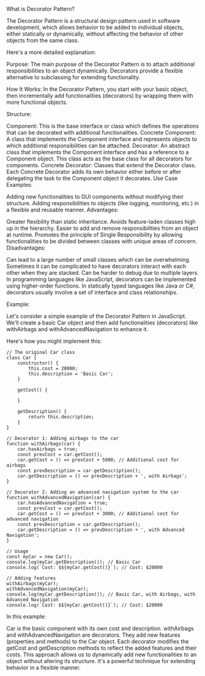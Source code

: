What is Decorator Pattern?

The Decorator Pattern is a structural design pattern used in software development, which allows behavior to be added to individual objects, either statically or dynamically, without affecting the behavior of other objects from the same class.

Here's a more detailed explanation:

Purpose: The main purpose of the Decorator Pattern is to attach additional responsibilities to an object dynamically. Decorators provide a flexible alternative to subclassing for extending functionality.

How It Works: In the Decorator Pattern, you start with your basic object, then incrementally add functionalities (decorators) by wrapping them with more functional objects.

Structure:

Component: This is the base interface or class which defines the operations that can be decorated with additional functionalities.
Concrete Component: A class that implements the Component interface and represents objects to which additional responsibilities can be attached.
Decorator: An abstract class that implements the Component interface and has a reference to a Component object. This class acts as the base class for all decorators for components.
Concrete Decorator: Classes that extend the Decorator class. Each Concrete Decorator adds its own behavior either before or after delegating the task to the Component object it decorates.
Use Case Examples:

Adding new functionalities to GUI components without modifying their structure.
Adding responsibilities to objects (like logging, monitoring, etc.) in a flexible and reusable manner.
Advantages:

Greater flexibility than static inheritance.
Avoids feature-laden classes high up in the hierarchy.
Easier to add and remove responsibilities from an object at runtime.
Promotes the principle of Single Responsibility by allowing functionalities to be divided between classes with unique areas of concern.
Disadvantages:

Can lead to a large number of small classes which can be overwhelming.
Sometimes it can be complicated to have decorators interact with each other when they are stacked.
Can be harder to debug due to multiple layers.
In programming languages like JavaScript, decorators can be implemented using higher-order functions. In statically typed languages like Java or C#, decorators usually involve a set of interface and class relationships.

Example:

Let's consider a simple example of the Decorator Pattern in JavaScript. We'll create a basic Car object and then add functionalities (decorators) like withAirbags and withAdvancedNavigation to enhance it.

Here's how you might implement this:

```
// The original Car class
class Car {
    constructor() {
        this.cost = 20000;
        this.description = 'Basic Car';
    }

    getCost() {

    }

    getDescription() {
        return this.description;
    }
}

// Decorator 1: Adding airbags to the car
function withAirbags(car) {
    car.hasAirbags = true;
    const prevCost = car.getCost();
    car.getCost = () => prevCost + 5000; // Additional cost for airbags
    const prevDescription = car.getDescription();
    car.getDescription = () => prevDescription + ', with Airbags';
}

// Decorator 2: Adding an advanced navigation system to the car
function withAdvancedNavigation(car) {
    car.hasAdvancedNavigation = true;
    const prevCost = car.getCost();
    car.getCost = () => prevCost + 3000; // Additional cost for advanced navigation
    const prevDescription = car.getDescription();
    car.getDescription = () => prevDescription + ', with Advanced Navigation';
}

// Usage
const myCar = new Car();
console.log(myCar.getDescription()); // Basic Car
console.log(`Cost: $${myCar.getCost()}`); // Cost: $20000

// Adding features
withAirbags(myCar);
withAdvancedNavigation(myCar);
console.log(myCar.getDescription()); // Basic Car, with Airbags, with Advanced Navigation
console.log(`Cost: $${myCar.getCost()}`); // Cost: $28000
```

In this example:

Car is the basic component with its own cost and description.
withAirbags and withAdvancedNavigation are decorators. They add new features (properties and methods) to the Car object.
Each decorator modifies the getCost and getDescription methods to reflect the added features and their costs.
This approach allows us to dynamically add new functionalities to an object without altering its structure. It's a powerful technique for extending behavior in a flexible manner.
